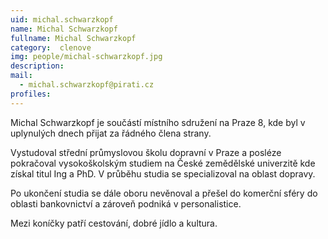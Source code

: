 ```yaml
---
uid: michal.schwarzkopf
name: Michal Schwarzkopf
fullname: Michal Schwarzkopf
category:  clenove
img: people/michal-schwarzkopf.jpg 
description: 
mail: 
  - michal.schwarzkopf@pirati.cz
profiles:
---
```


Michal Schwarzkopf je součástí místního sdružení na Praze 8, kde byl v uplynulých dnech přijat za řádného člena strany.

Vystudoval střední průmyslovou školu dopravní v Praze a posléze pokračoval vysokoškolským studiem na České zemědělské univerzitě kde získal titul Ing a PhD. V průběhu studia se specializoval na oblast dopravy.

Po ukončení studia se dále oboru nevěnoval a přešel do komerční sféry do oblasti bankovnictví a zároveň podniká v personalistice.

Mezi koníčky patří cestování, dobré jídlo a kultura.


